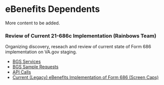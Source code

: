 # eBenefits Dependents
More content to be added.

### Review of Current 21-686c Implementation (Rainbows Team)
Organizing discovery, reseach and review of current state of Form 686 implementation on VA.gov staging.
- [BGS Services](https://github.com/department-of-veterans-affairs/vets.gov-team/tree/master/Products/Disability/Declare%20Dependent%20686/Discovery/bgs-sample-requests)
- [BGS Sample Requests](https://github.com/department-of-veterans-affairs/vets.gov-team/tree/master/Products/Disability/Declare%20Dependent%20686/Discovery/bgs-sample-requests)
- [API Calls](https://github.com/department-of-veterans-affairs/vets.gov-team/blob/master/Products/Disability/Declare%20Dependent%20686/api%20calls.md)
- [Current (Legacy) eBenefits Implementation of Form 686 (Screen Caps)](https://github.com/department-of-veterans-affairs/vets.gov-team/tree/master/Products/Disability/Declare%20Dependent%20686/Discovery/bgs-sample-requests)
